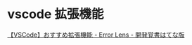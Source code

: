 # vscode 拡張機能
[【VSCode】おすすめ拡張機能 - Error Lens - 開発覚書はてな版](https://kakkoyakakko2.hatenablog.com/entry/2020/01/05/003000)